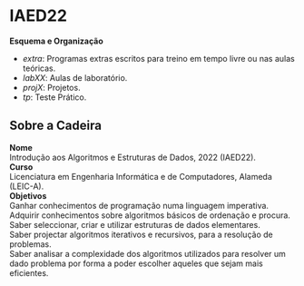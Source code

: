 # IAED22

**Esquema e Organização**
- *extra*: Programas extras escritos para treino em tempo livre ou nas aulas teóricas.
- *labXX*: Aulas de laboratório.
- *projX*: Projetos.
- *tp*: Teste Prático.

## Sobre a Cadeira

**Nome**  
Introdução aos Algoritmos e Estruturas de Dados, 2022 (IAED22).   
**Curso**  
Licenciatura em Engenharia Informática e de Computadores, Alameda (LEIC-A).  
**Objetivos**  
Ganhar conhecimentos de programação numa linguagem imperativa.  
Adquirir conhecimentos sobre algoritmos básicos de ordenação e procura.  
Saber seleccionar, criar e utilizar estruturas de dados elementares.  
Saber projectar algoritmos iterativos e recursivos, para a resolução de problemas.  
Saber analisar a complexidade dos algoritmos utilizados para resolver um dado problema por forma a poder escolher aqueles que sejam mais eficientes.  